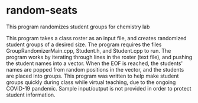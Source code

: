 # random-seats
This program randomizes student groups for chemistry lab

This program takes a class roster as an input file, and creates randomized student groups of a desired size. The program requires the files GroupRandomizerMain.cpp, Student.h, and Student.cpp to run. The program works by iterating through lines in the roster (text file), and pushing the student names into a vector. When the EOF is reached, the students' names are popped from random positions in the vector, and the students are placed into groups. This program was written to help make student groups quickly during class while virtual teaching, due to the ongoing COVID-19 pandemic. Sample input/output is not provided in order to protect student information.
